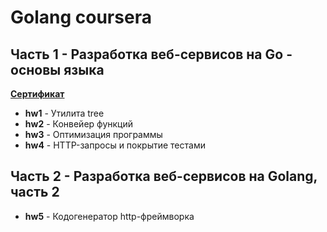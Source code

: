 # Golang coursera

## Часть 1 - Разработка веб-сервисов на Go - основы языка

[__Сертификат__](https://coursera.org/share/ba0ad9e93820114cd4728cfde426eb62)

* __hw1__ - Утилита tree
* __hw2__ - Конвейер функций
* __hw3__ - Оптимизация программы
* __hw4__ - HTTP-запросы и покрытие тестами

## Часть 2 - Разработка веб-сервисов на Golang, часть 2

* __hw5__ - Кодогенератор http-фреймворка